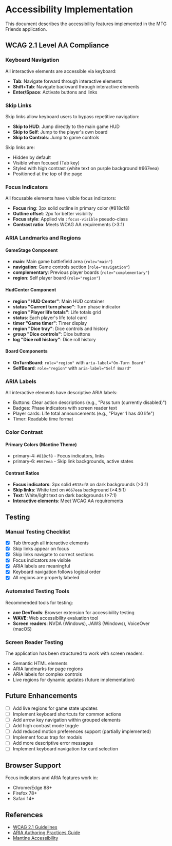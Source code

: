 # Accessibility Implementation

This document describes the accessibility features implemented in the MTG Friends application.

## WCAG 2.1 Level AA Compliance

### Keyboard Navigation

All interactive elements are accessible via keyboard:
- **Tab**: Navigate forward through interactive elements
- **Shift+Tab**: Navigate backward through interactive elements
- **Enter/Space**: Activate buttons and links

### Skip Links

Skip links allow keyboard users to bypass repetitive navigation:
- **Skip to HUD**: Jump directly to the main game HUD
- **Skip to Self**: Jump to the player's own board
- **Skip to Controls**: Jump to game controls

Skip links are:
- Hidden by default
- Visible when focused (Tab key)
- Styled with high contrast (white text on purple background #667eea)
- Positioned at the top of the page

### Focus Indicators

All focusable elements have visible focus indicators:
- **Focus ring**: 3px solid outline in primary color (#818cf8)
- **Outline offset**: 2px for better visibility
- **Focus style**: Applied via `:focus-visible` pseudo-class
- **Contrast ratio**: Meets WCAG AA requirements (>3:1)

### ARIA Landmarks and Regions

#### GameStage Component
- **main**: Main game battlefield area (`role="main"`)
- **navigation**: Game controls section (`role="navigation"`)
- **complementary**: Previous player boards (`role="complementary"`)
- **region**: Self player board (`role="region"`)

#### HudCenter Component
- **region "HUD Center"**: Main HUD container
- **status "Current turn phase"**: Turn phase indicator
- **region "Player life totals"**: Life totals grid
- **status**: Each player's life total card
- **timer "Game timer"**: Timer display
- **region "Dice tray"**: Dice controls and history
- **group "Dice controls"**: Dice buttons
- **log "Dice roll history"**: Dice roll history

#### Board Components
- **OnTurnBoard**: `role="region"` with `aria-label="On-Turn Board"`
- **SelfBoard**: `role="region"` with `aria-label="Self Board"`

### ARIA Labels

All interactive elements have descriptive ARIA labels:
- Buttons: Clear action descriptions (e.g., "Pass turn (currently disabled)")
- Badges: Phase indicators with screen reader text
- Player cards: Life total announcements (e.g., "Player 1 has 40 life")
- Timer: Readable time format

### Color Contrast

#### Primary Colors (Mantine Theme)
- primary-4: `#818cf8` - Focus indicators, links
- primary-6: `#667eea` - Skip link backgrounds, active states

#### Contrast Ratios
- **Focus indicators**: 3px solid `#818cf8` on dark backgrounds (>3:1)
- **Skip links**: White text on `#667eea` background (>4.5:1)
- **Text**: White/light text on dark backgrounds (>7:1)
- **Interactive elements**: Meet WCAG AA requirements

## Testing

### Manual Testing Checklist

- [x] Tab through all interactive elements
- [x] Skip links appear on focus
- [x] Skip links navigate to correct sections
- [x] Focus indicators are visible
- [x] ARIA labels are meaningful
- [x] Keyboard navigation follows logical order
- [x] All regions are properly labeled

### Automated Testing Tools

Recommended tools for testing:
- **axe DevTools**: Browser extension for accessibility testing
- **WAVE**: Web accessibility evaluation tool
- **Screen readers**: NVDA (Windows), JAWS (Windows), VoiceOver (macOS)

### Screen Reader Testing

The application has been structured to work with screen readers:
- Semantic HTML elements
- ARIA landmarks for page regions
- ARIA labels for complex controls
- Live regions for dynamic updates (future implementation)

## Future Enhancements

- [ ] Add live regions for game state updates
- [ ] Implement keyboard shortcuts for common actions
- [ ] Add arrow key navigation within grouped elements
- [ ] Add high contrast mode toggle
- [ ] Add reduced motion preferences support (partially implemented)
- [ ] Implement focus trap for modals
- [ ] Add more descriptive error messages
- [ ] Implement keyboard navigation for card selection

## Browser Support

Focus indicators and ARIA features work in:
- Chrome/Edge 88+
- Firefox 78+
- Safari 14+

## References

- [WCAG 2.1 Guidelines](https://www.w3.org/WAI/WCAG21/quickref/)
- [ARIA Authoring Practices Guide](https://www.w3.org/WAI/ARIA/apg/)
- [Mantine Accessibility](https://mantine.dev/guides/accessibility/)
